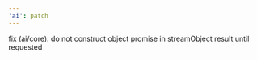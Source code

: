 ```yaml
---
'ai': patch
---
```


fix (ai/core): do not construct object promise in streamObject result until requested
